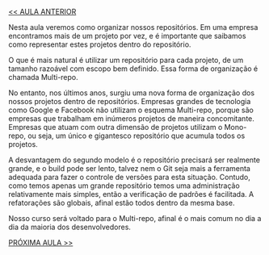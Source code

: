 [<< AULA ANTERIOR](https://github.com/pvreboucas/integracao-continua-ci/blob/aula-01/aulas/5-Sistema%20de%20Controle%20de%20Vers%C3%A3o.md)


Nesta aula veremos como organizar nossos repositórios. Em uma empresa encontramos mais de um projeto por vez, e é importante que saibamos como representar estes projetos dentro do repositório.

O que é mais natural é utilizar um repositório para cada projeto, de um tamanho razoável com escopo bem definido. Essa forma de organização é chamada Multi-repo.

No entanto, nos últimos anos, surgiu uma nova forma de organização dos nossos projetos dentro de repositórios. Empresas grandes de tecnologia como Google e Facebook não utilizam o esquema Multi-repo, porque são empresas que trabalham em inúmeros projetos de maneira concomitante. Empresas que atuam com outra dimensão de projetos utilizam o Mono-repo, ou seja, um único e gigantesco repositório que acumula todos os projetos.

A desvantagem do segundo modelo é o repositório precisará ser realmente grande, e o build pode ser lento, talvez nem o Git seja mais a ferramenta adequada para fazer o controle de versões para esta situação. Contudo, como temos apenas um grande repositório temos uma administração relativamente mais simples, então a verificação de padrões é facilitada. A refatorações são globais, afinal estão todos dentro da mesma base.

Nosso curso será voltado para o Multi-repo, afinal é o mais comum no dia a dia da maioria dos desenvolvedores.


[PRÓXIMA AULA >>](https://github.com/pvreboucas/integracao-continua-ci/blob/aula-02/aulas/1-O%20que%20s%C3%A3o%20branching%20models.md)
